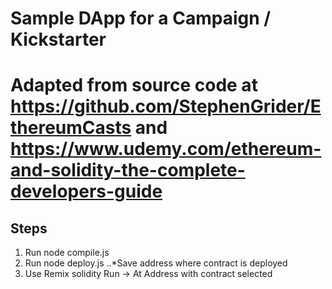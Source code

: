 # Sample DApp for a Campaign / Kickstarter

# Adapted from source code at https://github.com/StephenGrider/EthereumCasts and https://www.udemy.com/ethereum-and-solidity-the-complete-developers-guide

## Steps

1. Run node compile.js
2. Run node deploy.js
..*Save address where contract is deployed
3. Use Remix solidity Run -> At Address with contract selected